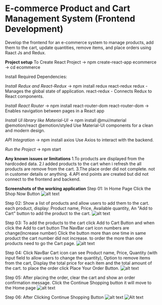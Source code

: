 # E-commerce Product and Cart Management System (Frontend Development)
Develop the frontend for an e-commerce system to manage products, add them to the cart,  update quantities, remove items, and place orders using Raact Js and Redux.


**Project setup**
To Create React Project -> npm create-react-app ecommerce -> cd ecommerce

Install Required Dependencies:

*Install Redux and React-Redux* -> npm install redux react-redux
redux - Manages the global state of application.
react-redux - Connects Redux to React components.

*Install React Router* -> npm install react-router-dom
react-router-dom → Enables navigation between pages in a React app

*Install UI library like Material-UI* -> npm install @mui/material @emotion/react @emotion/styled
Use Material-UI components for a clean and modern design.

*API Integration* -> npm install axios
Use Axios to interact with the backend.

*Run the Project* -> npm start


**Any known issues or limitations**
1.To products are displayed from the hardcoded data.
2.I added products to the cart when i refresh the all products are remove from the cart.
3.The place order did not complete. not in customer details or anything.
4.API end points are created but did not connect to the frontend and backend.

**Screenshots of the working application**
Step 01: In Home Page Click the Shop Now Button
![alt text](/public/assets/images/screenshots/Capture1.PNG)

Step 02: Show a list of products and allow users to add them to the cart.
each product, display: Product name, Price, Available quantity, An "Add to Cart" button to add the product to the cart.
![alt text](/public/assets//images/screenshots/Capture2.PNG)

Step 03: To add the products to the cart click Add to Cart Button and when click the Add to cart button The NavBar cart icon numbers are change(Increase number)
Click the button more than one time in same product the cart number did not increase. to order the more than one products need to go the Cart page.
![alt text](/public/assets//images/screenshots/Capture3.PNG)

Step 04: Click NavBar Cart icon can see Product name, Price, Quantity (with input field to allow users to change the quantity), Option to remove items from the cart, Display the total price for each item and the total amount of the cart.
to place the order click Place Your Order Button.
![alt text](/public/assets//images/screenshots/Capture4.PNG)

Step 05: After placing the order, clear the cart and show an order confirmation message.
Click the Continue Shopping button it will move to the Home page
![alt text](/public/assets//images/screenshots/Capture5.PNG)

Step 06: After Clicking Continue Shopping Button
![alt text](/public/assets//images/screenshots/Capture6.PNG)
![Alt text](https://raw.githubusercontent.com/adhi.uda98@gmail.com/e-commerce_product_and_cart_management-_system/main/ecommerce/public/assets//images/screenshots/Capture6.PNG)

